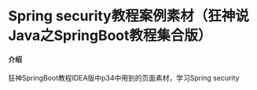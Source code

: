 # Spring security教程案例素材（狂神说Java之SpringBoot教程集合版）

#### 介绍
狂神SpringBoot教程IDEA版中p34中用到的页面素材，学习Spring security

